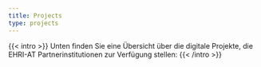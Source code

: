 ```yaml
---
title: Projects
type: projects
---
```


{{< intro >}}
Unten finden Sie eine Übersicht über die digitale Projekte, die EHRI-AT Partnerinstitutionen zur Verfügung stellen:
{{< /intro >}}
